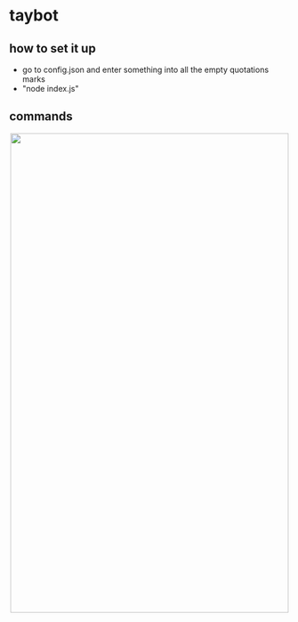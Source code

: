 # taybot
## how to set it up
- go to config.json and enter something into all the empty quotations marks
- "node index.js"

## commands
<p align="center">
  <img width="500" height="862" src="https://cdn.discordapp.com/attachments/803072976185851936/804079407676391464/carbon2.png" />
</p>

